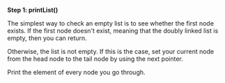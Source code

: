 <!--title={Traverse a Doubly Linked List}--> 

<!--badges={Algorithms:6,Python:4}-->

<!--concepts={The Linked List}-->

**Step 1: printList()**

The simplest way to check an empty list is to see whether the first node exists. If the first node doesn't exist, meaning that the doubly linked list is empty, then you can return.

Otherwise, the list is not empty. If this is the case, set your current node from the head node to the tail node by using the next pointer.

Print the element of every node you go through.


